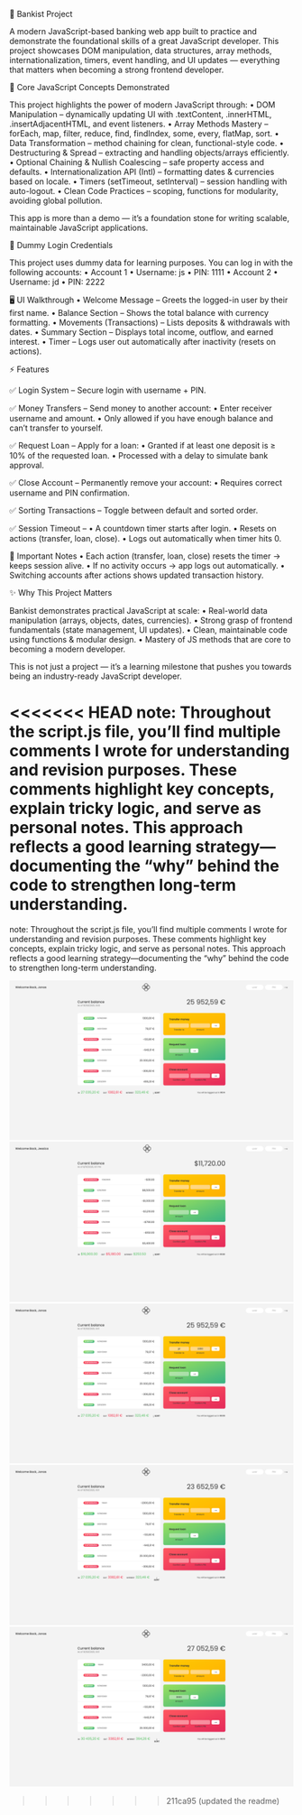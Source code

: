 🏦 Bankist Project

A modern JavaScript-based banking web app built to practice and demonstrate the foundational skills of a great JavaScript developer. This project showcases DOM manipulation, data structures, array methods, internationalization, timers, event handling, and UI updates — everything that matters when becoming a strong frontend developer.

🚀 Core JavaScript Concepts Demonstrated

This project highlights the power of modern JavaScript through:
• DOM Manipulation – dynamically updating UI with .textContent, .innerHTML, .insertAdjacentHTML, and event listeners.
• Array Methods Mastery – forEach, map, filter, reduce, find, findIndex, some, every, flatMap, sort.
• Data Transformation – method chaining for clean, functional-style code.
• Destructuring & Spread – extracting and handling objects/arrays efficiently.
• Optional Chaining & Nullish Coalescing – safe property access and defaults.
• Internationalization API (Intl) – formatting dates & currencies based on locale.
• Timers (setTimeout, setInterval) – session handling with auto-logout.
• Clean Code Practices – scoping, functions for modularity, avoiding global pollution.

This app is more than a demo — it’s a foundation stone for writing scalable, maintainable JavaScript applications.

👤 Dummy Login Credentials

This project uses dummy data for learning purposes.
You can log in with the following accounts:
• Account 1
• Username: js
• PIN: 1111
• Account 2
• Username: jd
• PIN: 2222

🖥️ UI Walkthrough
• Welcome Message – Greets the logged-in user by their first name.
• Balance Section – Shows the total balance with currency formatting.
• Movements (Transactions) – Lists deposits & withdrawals with dates.
• Summary Section – Displays total income, outflow, and earned interest.
• Timer – Logs user out automatically after inactivity (resets on actions).

⚡ Features

✅ Login System – Secure login with username + PIN.

✅ Money Transfers – Send money to another account:
• Enter receiver username and amount.
• Only allowed if you have enough balance and can’t transfer to yourself.

✅ Request Loan – Apply for a loan:
• Granted if at least one deposit is ≥ 10% of the requested loan.
• Processed with a delay to simulate bank approval.

✅ Close Account – Permanently remove your account:
• Requires correct username and PIN confirmation.

✅ Sorting Transactions – Toggle between default and sorted order.

✅ Session Timeout –
• A countdown timer starts after login.
• Resets on actions (transfer, loan, close).
• Logs out automatically when timer hits 0.

🧩 Important Notes
• Each action (transfer, loan, close) resets the timer → keeps session alive.
• If no activity occurs → app logs out automatically.
• Switching accounts after actions shows updated transaction history.

✨ Why This Project Matters

Bankist demonstrates practical JavaScript at scale:
• Real-world data manipulation (arrays, objects, dates, currencies).
• Strong grasp of frontend fundamentals (state management, UI updates).
• Clean, maintainable code using functions & modular design.
• Mastery of JS methods that are core to becoming a modern developer.

This is not just a project — it’s a learning milestone that pushes you towards being an industry-ready JavaScript developer.

<<<<<<< HEAD
**note: Throughout the script.js file, you’ll find multiple comments I wrote for understanding and revision purposes. These comments highlight key concepts, explain tricky logic, and serve as personal notes. This approach reflects a good learning strategy—documenting the “why” behind the code to strengthen long-term understanding.**
=======
note: Throughout the script.js file, you’ll find multiple comments I wrote for understanding and revision purposes. These comments highlight key concepts, explain tricky logic, and serve as personal notes. This approach reflects a good learning strategy—documenting the “why” behind the code to strengthen long-term understanding.

![Login Screenshot](./screenshots/ui.png)
![Features](./screenshots/features.png)
![Feature A](<./screenshots/feature(a).png>)
![Feature B](<./screenshots/feature(b).png>)
![Feature C](<./screenshots/feature(c).png>)
>>>>>>> 211ca95 (updated the readme)
